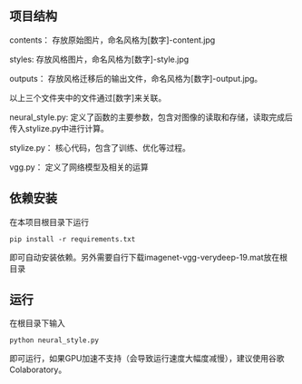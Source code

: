 ## 项目结构

contents： 存放原始图片，命名风格为[数字]-content.jpg

styles: 存放风格图片，命名风格为[数字]-style.jpg

outputs： 存放风格迁移后的输出文件，命名风格为[数字]-output.jpg。

以上三个文件夹中的文件通过[数字]来关联。

neural_style.py:  定义了函数的主要参数，包含对图像的读取和存储，读取完成后传入stylize.py中进行计算。

stylize.py： 核心代码，包含了训练、优化等过程。

vgg.py： 定义了网络模型及相关的运算





## 依赖安装

在本项目根目录下运行 

```
pip install -r requirements.txt
```

即可自动安装依赖。另外需要自行下载imagenet-vgg-verydeep-19.mat放在根目录

## 运行

在根目录下输入

```
python neural_style.py
```

即可运行，如果GPU加速不支持（会导致运行速度大幅度减慢），建议使用谷歌Colaboratory。

### 